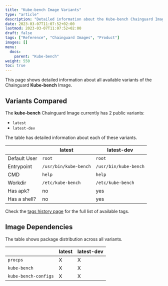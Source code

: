 ```yaml
---
title: "Kube-bench Image Variants"
type: "article"
description: "Detailed information about the Kube-bench Chainguard Image variants"
date: 2023-03-07T11:07:52+02:00
lastmod: 2023-03-07T11:07:52+02:00
draft: false
tags: ["Reference", "Chainguard Images", "Product"]
images: []
menu:
  docs:
    parent: "Kube-bench"
weight: 550
toc: true
---
```


This page shows detailed information about all available variants of the Chainguard **Kube-bench** Image.

## Variants Compared
The **kube-bench** Chainguard Image currently has 2 public variants: 

- `latest`
- `latest-dev`

The table has detailed information about each of these variants.

|              | latest                | latest-dev            |
|--------------|-----------------------|-----------------------|
| Default User | `root`                | `root`                |
| Entrypoint   | `/usr/bin/kube-bench` | `/usr/bin/kube-bench` |
| CMD          | `help`                | `help`                |
| Workdir      | `/etc/kube-bench`     | `/etc/kube-bench`     |
| Has apk?     | no                    | yes                   |
| Has a shell? | no                    | yes                   |

Check the [tags history page](/chainguard/chainguard-images/reference/kube-bench/tags_history/) for the full list of available tags.
## Image Dependencies
The table shows package distribution across all variants.

|                      | latest | latest-dev |
|----------------------|--------|------------|
| `procps`             | X      | X          |
| `kube-bench`         | X      | X          |
| `kube-bench-configs` | X      | X          |
